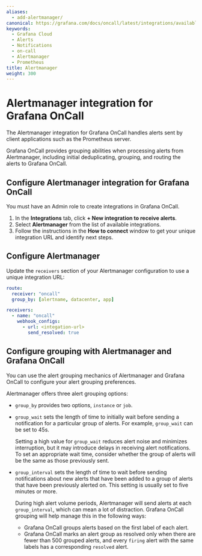 ```yaml
---
aliases:
  - add-alertmanager/
canonical: https://grafana.com/docs/oncall/latest/integrations/available-integrations/configure-alertmanager/
keywords:
  - Grafana Cloud
  - Alerts
  - Notifications
  - on-call
  - Alertmanager
  - Prometheus
title: Alertmanager
weight: 300
---
```


# Alertmanager integration for Grafana OnCall

The Alertmanager integration for Grafana OnCall handles alerts sent by client applications such as the Prometheus server.

Grafana OnCall provides<!--[grouping](#alertmanager-grouping-amp-oncall-grouping)--> grouping abilities when processing
alerts from Alertmanager, including initial deduplicating, grouping, and routing the alerts to Grafana OnCall.

## Configure Alertmanager integration for Grafana OnCall

You must have an Admin role to create integrations in Grafana OnCall.

1. In the **Integrations** tab, click **+ New integration to receive alerts**.
2. Select **Alertmanager** from the list of available integrations.
3. Follow the instructions in the **How to connect** window to get your unique integration URL and identify next steps.

<!--![123](../_images/connect-new-monitoring.png)-->

## Configure Alertmanager

Update the `receivers` section of your Alertmanager configuration to use a unique integration URL:

```yaml
route:
  receiver: "oncall"
  group_by: [alertname, datacenter, app]

receivers:
  - name: "oncall"
    webhook_configs:
      - url: <integation-url>
        send_resolved: true
```

## Configure grouping with Alertmanager and Grafana OnCall

You can use the alert grouping mechanics of Alertmanager and Grafana OnCall to configure your alert grouping preferences.

Alertmanager offers three alert grouping options:

- `group_by` provides two options, `instance` or `job`.
- `group_wait` sets the length of time to initially wait before sending a notification for a particular group of alerts.
  For example, `group_wait` can be set to 45s.

  Setting a high value for `group_wait` reduces alert noise and minimizes interruption, but it may introduce delays in
  receiving alert notifications. To set an appropriate wait time, consider whether the group of alerts will be the same
  as those previously sent.

- `group_interval` sets the length of time to wait before sending notifications about new alerts that have been added to
  a group of alerts that have been previously alerted on. This setting is usually set to five minutes or more.

  During high alert volume periods, Alertmanager will send alerts at each `group_interval`, which can mean a lot of
  distraction. Grafana OnCall grouping will help manage this in the following ways:

  - Grafana OnCall groups alerts based on the first label of each alert.
  - Grafana OnCall marks an alert group as resolved only when there are fewer than 500 grouped
  alerts, and every `firing` alert with the same labels has a corresponding `resolved` alert.
